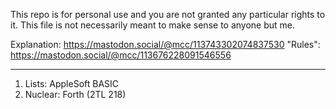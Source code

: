 This repo is for personal use and you are not granted any particular rights to it. This file is not necessarily meant to make sense to anyone but me.

Explanation: https://mastodon.social/@mcc/113743302074837530
"Rules": https://mastodon.social/@mcc/113676228091546556

---

1. Lists: AppleSoft BASIC
2. Nuclear: Forth (2TL 218)